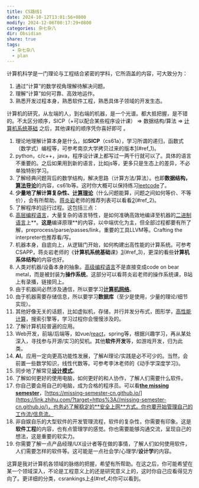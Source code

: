 ```yaml
---
title: CS路线1
date: 2024-10-12T13:01:56+0800
modify: 2024-12-06T00:17:29+0800
categories: 杂七杂八
dir: Obsidian
share: true
tags:
  - 杂七杂八
  - plan
---
```


计算机科学是一门理论与工程结合紧密的学科，它所涵盖的内容，可大致分为：

1. 通过“计算”的数学视角理解待解决问题。
2. 理解“计算”如何可靠、高效地运作。
3. 熟悉开发过程本身，熟悉软件工程，熟悉具体子领域的开发生态。

计算机的研究，从左端的人，到右端的机器，是一个光谱。都大抵把握，是不错的。不太区分顺序，SICP（+可以配合某些程序设计课） => 数据结构/算法 => [计算机系统基础](https://www.zhihu.com/search?q=%E8%AE%A1%E7%AE%97%E6%9C%BA%E7%B3%BB%E7%BB%9F%E5%9F%BA%E7%A1%80&search_source=Entity&hybrid_search_source=Entity&hybrid_search_extra=%7B%22sourceType%22%3A%22answer%22%2C%22sourceId%22%3A3054321658%7D) 之后，其他课程的顺序凭你喜好即可 。

1. 理论地理解计算本身是什么，如**SICP**（cs61a），学习所谓的递归，函数式（数学式）编程等，可参考南京大学拷贝过来的版本[1](1.md)(#ref_1)。
1. python，c/c++，java，程序设计课上都写过一两千行就可以了。具体的语言不重要的。之后如果用到新的语言，比如js等，更多只是生态上的差异，不必单独特别学习。
3. 了解经典问题背后的数学结构，解决思路（计算方法/算法）。也即**数据结构，**[**算法导论**](https://www.zhihu.com/search?q=%E7%AE%97%E6%B3%95%E5%AF%BC%E8%AE%BA&search_source=Entity&hybrid_search_source=Entity&hybrid_search_extra=%7B%22sourceType%22%3A%22answer%22%2C%22sourceId%22%3A3054321658%7D)的内容，cs61b等。这时你大概可以保持练习[leetcode](https://www.zhihu.com/search?q=leetcode&search_source=Entity&hybrid_search_source=Entity&hybrid_search_extra=%7B%22sourceType%22%3A%22answer%22%2C%22sourceId%22%3A3054321658%7D)了。
1. **少量地了解计算复杂性、**[**计算理论**](https://www.zhihu.com/search?q=%E8%AE%A1%E7%AE%97%E7%90%86%E8%AE%BA&search_source=Entity&hybrid_search_source=Entity&hybrid_search_extra=%7B%22sourceType%22%3A%22answer%22%2C%22sourceId%22%3A3054321658%7D)（什么问题能算，问题之间如何等价、不等价），会有所帮助。[蒋炎岩](https://www.zhihu.com/search?q=%E8%92%8B%E7%82%8E%E5%B2%A9&search_source=Entity&hybrid_search_source=Entity&hybrid_search_extra=%7B%22sourceType%22%3A%22answer%22%2C%22sourceId%22%3A3054321658%7D)老师的推荐列表可以看看[2](2.md)(#ref_2)。
5. 了解程序的运行过程。这包括三点：
1. [高层编程语言](https://www.zhihu.com/search?q=%E9%AB%98%E5%B1%82%E7%BC%96%E7%A8%8B%E8%AF%AD%E8%A8%80&search_source=Entity&hybrid_search_source=Entity&hybrid_search_extra=%7B%22sourceType%22%3A%22answer%22%2C%22sourceId%22%3A3054321658%7D)，大量复杂的语言特性，是如何准确高效地编译至机器的[二进制语言](https://www.zhihu.com/search?q=%E4%BA%8C%E8%BF%9B%E5%88%B6%E8%AF%AD%E8%A8%80&search_source=Entity&hybrid_search_source=Entity&hybrid_search_extra=%7B%22sourceType%22%3A%22answer%22%2C%22sourceId%22%3A3054321658%7D)上**。**这是**编译原理**的内容，以中端优化为主，但全部过程都要有所了解，preprocess/parse/passes/link，重要的工具LLVM等。Crafting the interpreter也推荐看/写。
2. 机器本身，自底向上，从逻辑门开始，如何构建出高性能的计算系统。可参考CSAPP，蒋炎岩老师的《**计算机系统基础**课》[3](3.md)(#ref_3)，更深的看些**计算机系体结构**的内容也好。
3. 人类对机器/设备本身的抽象。[高级编程语言](https://www.zhihu.com/search?q=%E9%AB%98%E7%BA%A7%E7%BC%96%E7%A8%8B%E8%AF%AD%E8%A8%80&search_source=Entity&hybrid_search_source=Entity&hybrid_search_extra=%7B%22sourceType%22%3A%22answer%22%2C%22sourceId%22%3A3054321658%7D)不是直接变成code on bear metal，而是被封装为**操作系统**。这部分可以看蒋炎岩老师的操作系统课，B站上有录播，链接同上。
4. 由于机器间必然涉及通信，所以要学习[**计算机网络**](https://www.zhihu.com/search?q=%E8%AE%A1%E7%AE%97%E6%9C%BA%E7%BD%91%E7%BB%9C&search_source=Entity&hybrid_search_source=Entity&hybrid_search_extra=%7B%22sourceType%22%3A%22answer%22%2C%22sourceId%22%3A3054321658%7D)。
5. 由于机器需要存储信息，所以要学习**数据库**（至少是使用，少量的理论/细节实现）。
6. 其他好像无关的话题，比如虚拟机，存储，并行并发分布式，图形学，[高性能计算](https://www.zhihu.com/search?q=%E9%AB%98%E6%80%A7%E8%83%BD%E8%AE%A1%E7%AE%97&search_source=Entity&hybrid_search_source=Entity&hybrid_search_extra=%7B%22sourceType%22%3A%22answer%22%2C%22sourceId%22%3A3054321658%7D)，搜索引擎等，学习过程你会慢慢涉及的。
7. 了解计算机较普遍的应用。
1. Web开发，前端/后端等，如vue/[react](https://www.zhihu.com/search?q=react&search_source=Entity&hybrid_search_source=Entity&hybrid_search_extra=%7B%22sourceType%22%3A%22answer%22%2C%22sourceId%22%3A3054321658%7D)，spring等，根据兴趣学习，再从某处深入，寻找参与开源/实习的契机。其他**软件开发**等，如游戏开发，归为此类。
2. **AI**。应用一定向更高功能性发展，了解AI理论/实践是必不可少的。当然，会前置一些数学知识，线性代数等。可参考李沐老师的《动手学深度学习》。
3. 同步地了解常见[**设计模式**](https://www.zhihu.com/search?q=%E8%AE%BE%E8%AE%A1%E6%A8%A1%E5%BC%8F&search_source=Entity&hybrid_search_source=Entity&hybrid_search_extra=%7B%22sourceType%22%3A%22answer%22%2C%22sourceId%22%3A3054321658%7D)。
9. 了解如何更好的使用电脑，如何更好的和人协作，了解人们需要什么软件。
1. 你自己要会用自己的电脑，成为合格的程序员。可以看[**the missing semester**](https://www.zhihu.com/search?q=the%20missing%20semester&search_source=Entity&hybrid_search_source=Entity&hybrid_search_extra=%7B%22sourceType%22%3A%22answer%22%2C%22sourceId%22%3A3054321658%7D)，[https://missing-semester-cn.github.io/](https://link.zhihu.com/?target=https%3A//missing-semester-cn.github.io/)，也务必了解稳定的**安全上网**方式。你也要开始管理自己的工作流/信息流。
2. 非自娱自乐的大型软件的开发管理流程，软件的复杂性，你需要有印象。这是**软件工程**的内容，也有点管理学的感觉。你也需要能够沟通交流，呈现自己的想法，这是重要的软实力。
3. 你需要了解一点产品经理/UX设计者等在做的事情，了解人们如何使用软件，人们需要怎样的软件等。这可能是一点社会学/心理学/**设计学**的内容。

这算是我对计算机各领域的脉络的把握，希望有所帮助。在这之后，你可能希望在某一个领域深入，不论是工程意义上的还是研究意义上的，这时你自己应看得见方向了。更详细的分类，csrankings上[4](4.md)(#ref_4)你可以看到。